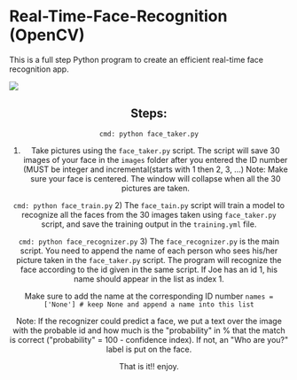 # Real-Time-Face-Recognition (OpenCV)

This is a full step Python program to create an efficient real-time face recognition app.

<img src = 'https://github.com/medsriha/Real-Time-Face-Recognition/blob/master/gif.gif?raw=true'><center>

## Steps:

`cmd: python face_taker.py`
1) Take pictures using the `face_taker.py` script. The script will save 30 images of your face in the `images` folder after you entered the ID number (MUST be integer and incremental(starts with 1 then 2, 3, ...)
Note: Make sure your face is centered. The window will collapse when all the 30 pictures are taken.


`cmd: python face_train.py`
2) The `face_tain.py` script will train a model to recognize all the faces from the 30 images taken using `face_taker.py` script, and save the training output in the `training.yml` file.


`cmd: python face_recognizer.py`
3) The `face_recognizer.py` is the main script. You need to append the name of each person who sees his/her picture taken in the `face_taker.py` script. The program will recognize the face according to the id given in the same script. If Joe has an id 1, his name should appear in the list as index 1. 

Make sure to add the name at the corresponding ID number
`names = ['None'] # keep None and append a name into this list`

Note: If the recognizer could predict a face, we put a text over the image with the probable id and how much is the "probability" in % that the match is correct ("probability" = 100 - confidence index). If not, an "Who are you?" label is put on the face.

That is it!! enjoy.
